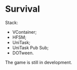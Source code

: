 # Survival

Stack:
- VContainer;
- HFSM;
- UniTask;
- UniTask Pub Sub;
- DOTween.

The game is still in development.
